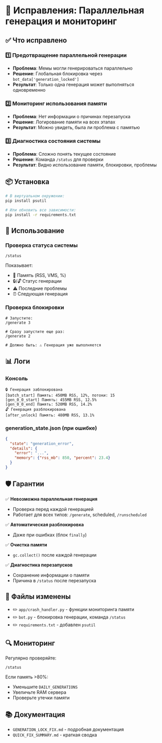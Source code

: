 # 🔧 Исправления: Параллельная генерация и мониторинг

## ✅ Что исправлено

### 1️⃣ Предотвращение параллельной генерации
- **Проблема**: Мемы могли генерироваться параллельно
- **Решение**: Глобальная блокировка через `bot_data['generation_locked']`
- **Результат**: Только одна генерация может выполняться одновременно

### 2️⃣ Мониторинг использования памяти
- **Проблема**: Нет информации о причинах перезапуска
- **Решение**: Логирование памяти на всех этапах
- **Результат**: Можно увидеть, была ли проблема с памятью

### 3️⃣ Диагностика состояния системы
- **Проблема**: Сложно понять текущее состояние
- **Решение**: Команда `/status` для проверки
- **Результат**: Видно использование памяти, блокировки, проблемы

## 📦 Установка

```bash
# В виртуальном окружении:
pip install psutil

# Или обновить все зависимости:
pip install -r requirements.txt
```

## 🚀 Использование

### Проверка статуса системы
```
/status
```

Показывает:
- 💾 Память (RSS, VMS, %)
- 🔒/🔓 Статус генерации
- ⚠️ Последние проблемы
- ⏰ Следующая генерация

### Проверка блокировки
```
# Запустите:
/generate 3

# Сразу запустите еще раз:
/generate 2

# Должно быть: ⚠️ Генерация уже выполняется
```

## 📊 Логи

### Консоль
```
🔒 Генерация заблокирована
[batch_start] Память: 450MB RSS, 12%, потоки: 15
[gen_0_0_start] Память: 455MB RSS, 12.5%
[gen_0_0_end] Память: 520MB RSS, 14.2%
🔓 Генерация разблокирована
[after_unlock] Память: 480MB RSS, 13.1%
```

### generation_state.json (при ошибке)
```json
{
  "state": "generation_error",
  "details": {
    "error": "...",
    "memory": {"rss_mb": 850, "percent": 23.4}
  }
}
```

## 🛡️ Гарантии

✅ **Невозможна параллельная генерация**
- Проверка перед каждой генерацией
- Работает для всех типов: `/generate`, scheduled, `/runscheduled`

✅ **Автоматическая разблокировка**
- Даже при ошибках (блок `finally`)

✅ **Очистка памяти**
- `gc.collect()` после каждой генерации

✅ **Диагностика перезапусков**
- Сохранение информации о памяти
- Причина в `/status` после перезапуска

## 📝 Файлы изменены

- ✏️ `app/crash_handler.py` - функции мониторинга памяти
- ✏️ `bot.py` - блокировка генерации, команда `/status`
- ✏️ `requirements.txt` - добавлен `psutil`

## 🔍 Мониторинг

Регулярно проверяйте:
```
/status
```

Если память >80%:
- Уменьшите `DAILY_GENERATIONS`
- Увеличьте RAM сервера
- Проверьте утечки памяти

## 📚 Документация

- `GENERATION_LOCK_FIX.md` - подробная документация
- `QUICK_FIX_SUMMARY.md` - краткая сводка
